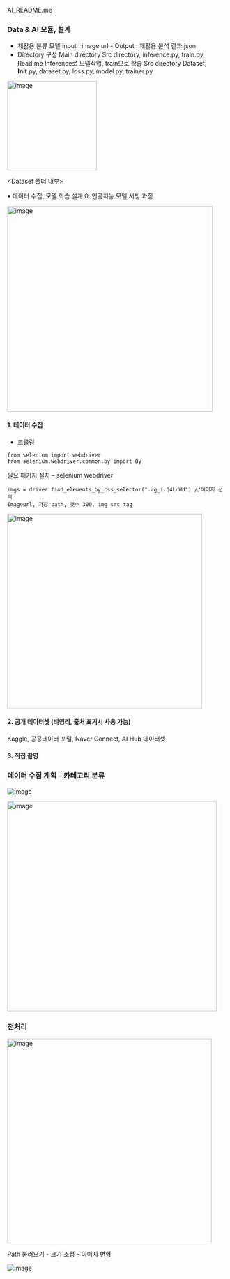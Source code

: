 AI_README.me

### Data & AI 모듈, 설계
- 재활용 분류 모델 input : image url - Output : 재활용 분석 결과.json
- Directory 구성
Main directory Src directory, inference.py, train.py, Read.me Inference로 모델작업, train으로 학습
Src directory Dataset, __Init__.py, dataset.py, loss.py, model.py, trainer.py
<img width="205" alt="image" src="https://user-images.githubusercontent.com/88193038/231921406-f96fdc47-300f-412b-bbfb-9ae5d411671b.png">

<Dataset 폴더 내부>


• 데이터 수집, 모델 학습 설계
0.	인공지능 모델 서빙 과정

<img width="471" alt="image" src="https://user-images.githubusercontent.com/88193038/231921975-d3e4629e-743f-42e6-a68f-56747101546c.png">

#### 1. 데이터 수집
- 크롤링

```
from selenium import webdriver
from selenium.webdriver.common.by import By
```

필요 패키지 설치 – selenium webdriver
```
imgs = driver.find_elements_by_css_selector(".rg_i.Q4LuWd") //이미지 선택
Imageurl, 저장 path, 갯수 300, img src tag
```

<img width="447" alt="image" src="https://user-images.githubusercontent.com/88193038/231922949-4e93227a-6434-48d5-9d91-1b4ae3b058ff.png">

 
#### 2. 공개 데이터셋 (비영리, 출처 표기시 사용 가능)
Kaggle, 공공데이터 포털, Naver Connect, AI Hub 데이터셋

  
#### 3. 직접 촬영



### 데이터 수집 계획 – 카테고리 분류
 
![image](https://user-images.githubusercontent.com/88193038/231923056-ef0d30f8-8576-4d36-8c01-fdc5c412dd0e.png)

<img width="481" alt="image" src="https://user-images.githubusercontent.com/88193038/231923119-2c55d49f-36df-4145-b124-c0d4d5387a3c.png">


### 전처리

<img width="469" alt="image" src="https://user-images.githubusercontent.com/88193038/231923239-37381281-fcdb-4036-8c8d-ef498c498597.png">

Path 불러오기 - 크기 조정 – 이미지 변형
  

 
![image](https://user-images.githubusercontent.com/88193038/231923282-7f5d142a-7163-408a-bb52-2d6c8fb1cee0.png)





